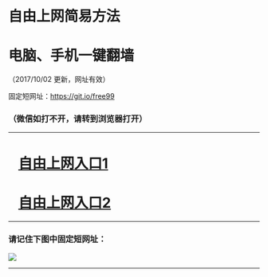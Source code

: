 ﻿# 自由上网简易方法

# 电脑、手机一键翻墙

（2017/10/02 更新，网址有效）

固定短网址：https://git.io/free99

### （微信如打不开，请转到浏览器打开）


***





# &nbsp;&nbsp; <a href="http://ft14427977.fwtz-zhenx1001.xyz/fwqtz01.html?t=100200110940 " target="_blank">自由上网入口1</a>
# &nbsp;&nbsp; <a href="http://ft237847731.fw-tzzhen1002.xyz/fwqtz02.html?t=100200122073 " target="_blank">自由上网入口2</a>
***

### 请记住下图中固定短网址：

<img src="https://s3-us-west-2.amazonaws.com/fwq-1001/yjfq-20170905okok.png" /> 


***

